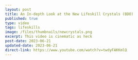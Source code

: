 ```yaml
---
layout: post
title: An In-depth Look at the New Lifeskill Crystals (BDO)
published: true
type: video
tags: lifeskills
image: /files/thumbnails/newcrystals.png
excerpt: This video is cinematic as heck
post-date: 2023-06-21
updated-date: 2023-06-21
direct-link: https://www.youtube.com/watch?v=twdyFAKKmlQ
---
```

